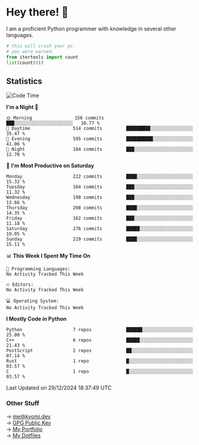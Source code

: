 # Hey there! 👋

I am a proficient Python programmer with knowledge in several other languages.

```py
# this will crash your pc.
# you were warned.
from itertools import count
list(count(0))
```

## Statistics
<!--START_SECTION:waka-->
![Code Time](http://img.shields.io/badge/Code%20Time-1%2C645%20hrs%2011%20mins-blue)

**I'm a Night 🦉** 

```text
🌞 Morning                156 commits         ███░░░░░░░░░░░░░░░░░░░░░░   10.77 % 
🌆 Daytime                514 commits         █████████░░░░░░░░░░░░░░░░   35.47 % 
🌃 Evening                595 commits         ██████████░░░░░░░░░░░░░░░   41.06 % 
🌙 Night                  184 commits         ███░░░░░░░░░░░░░░░░░░░░░░   12.70 % 
```
📅 **I'm Most Productive on Saturday** 

```text
Monday                   222 commits         ████░░░░░░░░░░░░░░░░░░░░░   15.32 % 
Tuesday                  164 commits         ███░░░░░░░░░░░░░░░░░░░░░░   11.32 % 
Wednesday                198 commits         ███░░░░░░░░░░░░░░░░░░░░░░   13.66 % 
Thursday                 208 commits         ████░░░░░░░░░░░░░░░░░░░░░   14.35 % 
Friday                   162 commits         ███░░░░░░░░░░░░░░░░░░░░░░   11.18 % 
Saturday                 276 commits         █████░░░░░░░░░░░░░░░░░░░░   19.05 % 
Sunday                   219 commits         ████░░░░░░░░░░░░░░░░░░░░░   15.11 % 
```


📊 **This Week I Spent My Time On** 

```text
💬 Programming Languages: 
No Activity Tracked This Week

🔥 Editors: 
No Activity Tracked This Week

💻 Operating System: 
No Activity Tracked This Week
```

**I Mostly Code in Python** 

```text
Python                   7 repos             ██████░░░░░░░░░░░░░░░░░░░   25.00 % 
C++                      6 repos             █████░░░░░░░░░░░░░░░░░░░░   21.43 % 
PostScript               2 repos             ██░░░░░░░░░░░░░░░░░░░░░░░   07.14 % 
Rust                     1 repo              █░░░░░░░░░░░░░░░░░░░░░░░░   03.57 % 
C                        1 repo              █░░░░░░░░░░░░░░░░░░░░░░░░   03.57 % 
```




 Last Updated on 29/12/2024 18:37:49 UTC
<!--END_SECTION:waka-->

### Other Stuff

→ [me@kyomi.dev](mailto:me@kyomi.dev)\
→ [GPG Public Key](https://github.com/bitterteriyaki.gpg)\
→ [My Portfolio](https://kyomi.dev)\
→ [My Dotfiles](https://github.com/bitterteriyaki/dotfiles)
